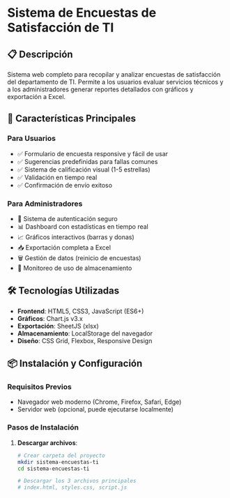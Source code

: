 # Sistema de Encuestas de Satisfacción de TI

## 📋 Descripción
Sistema web completo para recopilar y analizar encuestas de satisfacción del departamento de TI. Permite a los usuarios evaluar servicios técnicos y a los administradores generar reportes detallados con gráficos y exportación a Excel.

## 🚀 Características Principales

### Para Usuarios
- ✅ Formulario de encuesta responsive y fácil de usar
- ✅ Sugerencias predefinidas para fallas comunes
- ✅ Sistema de calificación visual (1-5 estrellas)
- ✅ Validación en tiempo real
- ✅ Confirmación de envío exitoso

### Para Administradores
- 🔐 Sistema de autenticación seguro
- 📊 Dashboard con estadísticas en tiempo real
- 📈 Gráficos interactivos (barras y donas)
- 📥 Exportación completa a Excel
- 🗑️ Gestión de datos (reinicio de encuestas)
- 💾 Monitoreo de uso de almacenamiento

## 🛠️ Tecnologías Utilizadas

- **Frontend**: HTML5, CSS3, JavaScript (ES6+)
- **Gráficos**: Chart.js v3.x
- **Exportación**: SheetJS (xlsx)
- **Almacenamiento**: LocalStorage del navegador
- **Diseño**: CSS Grid, Flexbox, Responsive Design

## 📦 Instalación y Configuración

### Requisitos Previos
- Navegador web moderno (Chrome, Firefox, Safari, Edge)
- Servidor web (opcional, puede ejecutarse localmente)

### Pasos de Instalación
1. **Descargar archivos**:
   ```bash
   # Crear carpeta del proyecto
   mkdir sistema-encuestas-ti
   cd sistema-encuestas-ti
   
   # Descargar los 3 archivos principales
   # index.html, styles.css, script.js